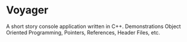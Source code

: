 # Voyager
A short story console application written in C++. Demonstrations Object Oriented Programming, Pointers, References, Header Files, etc.
